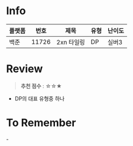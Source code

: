 # Info
|플랫폼|번호|제목|유형|난이도|
|----|----|----|----|----|
|백준|11726|2xn 타일링|DP|실버3|

# Review
> **추천 점수** : ☆☆★

- DP의 대표 유형중 하나

# To Remember
\-